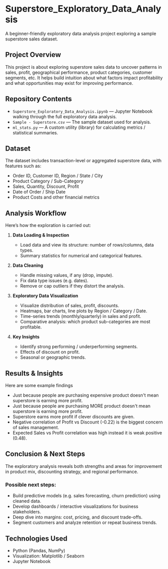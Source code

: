 # Superstore_Exploratory_Data_Analysis

A beginner-friendly exploratory data analysis project exploring a sample superstore sales dataset.

## Project Overview

This project is about exploring superstore sales data to uncover patterns in sales, profit, geographical performance, product categories, customer segments, etc. It helps build intuition about what factors impact profitability and what opportunities may exist for improving performance.

## Repository Contents

- `Superstore_Exploratory_Data_Analysis.ipynb` — Jupyter Notebook walking through the full exploratory data analysis.  
- `Sample - Superstore.csv` — The sample dataset used for analysis.  
- `ml_stats.py` — A custom utility (library) for calculating metrics / statistical summaries.  

## Dataset

The dataset includes transaction-level or aggregated superstore data, with features such as:

- Order ID, Customer ID, Region / State / City  
- Product Category / Sub-Category  
- Sales, Quantity, Discount, Profit  
- Date of Order / Ship Date  
- Product Costs and other financial metrics  

## Analysis Workflow

Here’s how the exploration is carried out:

1. **Data Loading & Inspection**  
   - Load data and view its structure: number of rows/columns, data types.  
   - Summary statistics for numerical and categorical features.  

2. **Data Cleaning**  
   - Handle missing values, if any (drop, impute).  
   - Fix data type issues (e.g. dates).  
   - Remove or cap outliers if they distort the analysis.  

3. **Exploratory Data Visualization**  
   - Visualize distribution of sales, profit, discounts.  
   - Heatmaps, bar charts, line plots by Region / Category / Date.  
   - Time-series trends (monthly/quarterly) in sales and profit.  
   - Comparative analysis: which product sub-categories are most profitable.

4. **Key Insights**  
   - Identify strong performing / underperforming segments.  
   - Effects of discount on profit.  
   - Seasonal or geographic trends.  

## Results & Insights
Here are some example findings
- Just because people are purchasing expensive product doesn't mean superstore is earning more profit.
- Just because people are purchasing MORE product doesn't mean superstore is earning more profit.
- Superstore earns more profit if clever discounts are given.
- Negative correlation of Profit vs Discount (-0.22) is the biggest concern of sales management.
- Expected Sales vs Profit correlation was high instead it is weak positive (0.48).

## Conclusion & Next Steps
The exploratory analysis reveals both strengths and areas for improvement in product mix, discounting strategy, and regional performance.

### Possible next steps:
- Build predictive models (e.g. sales forecasting, churn prediction) using cleaned data.
- Develop dashboards / interactive visualizations for business stakeholders.
- Deep dive into margins: cost, pricing, and discount trade-offs.
- Segment customers and analyze retention or repeat business trends.

## Technologies Used
- Python (Pandas, NumPy)
- Visualization: Matplotlib / Seaborn
- Jupyter Notebook
